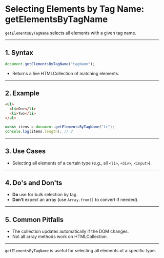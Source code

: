 # Selecting Elements by Tag Name: getElementsByTagName

`getElementsByTagName` selects all elements with a given tag name.

---

## 1. Syntax

```js
document.getElementsByTagName("tagName");
```

- Returns a live HTMLCollection of matching elements.

---

## 2. Example

```html
<ul>
  <li>One</li>
  <li>Two</li>
</ul>
```

```js
const items = document.getElementsByTagName("li");
console.log(items.length); // 2
```

---

## 3. Use Cases

- Selecting all elements of a certain type (e.g., all `<li>`, `<div>`, `<input>`).

---

## 4. Do's and Don'ts

- **Do** use for bulk selection by tag.
- **Don't** expect an array (use `Array.from()` to convert if needed).

---

## 5. Common Pitfalls

- The collection updates automatically if the DOM changes.
- Not all array methods work on HTMLCollection.

---

`getElementsByTagName` is useful for selecting all elements of a specific type.
